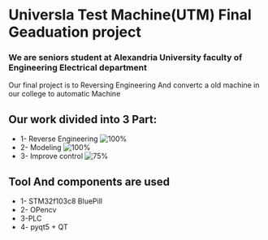 # Universla Test Machine(UTM) Final Geaduation project 
### We are seniors student at Alexandria University faculty of Engineering Electrical department
Our final project is to Reversing Engineering And convertc a old machine in our college to automatic Machine


## Our work divided into 3 Part:
* 1- Reverse Engineering 
![100%](https://progress-bar.dev/100?title=completed)
* 2- Modeling
![100%](https://progress-bar.dev/100?title=completed) 
* 3- Improve control
![75%](https://progress-bar.dev/100?title=completed)


## Tool And components are used
* 1- STM32f103c8 BluePill
* 2- OPencv
* 3-PLC
* 4- pyqt5 + QT



